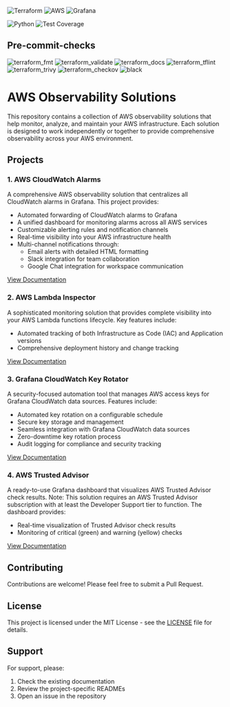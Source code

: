 ![Terraform](https://img.shields.io/badge/Terraform-7B42BC?style=for-the-badge&logo=terraform&logoColor=white)
![AWS](https://img.shields.io/badge/AWS-232F3E?style=for-the-badge&logo=amazon-aws&logoColor=white)
![Grafana](https://img.shields.io/badge/Grafana-F46800?style=for-the-badge&logo=grafana&logoColor=white)

![Python](https://img.shields.io/badge/Python-3776AB?style=for-the-badge&logo=python&logoColor=white)
![Test Coverage](https://img.shields.io/badge/coverage-88%25-green?style=for-the-badge&logoColor=white)

## Pre-commit-checks

![terraform_fmt](https://img.shields.io/badge/terraform_fmt-passed-red)
![terraform_validate](https://img.shields.io/badge/terraform_validate-passed-red)
![terraform_docs](https://img.shields.io/badge/terraform_docs-passed-red)
![terraform_tflint](https://img.shields.io/badge/terraform_tflint-passed-red)
![terraform_trivy](https://img.shields.io/badge/terraform_trivy-passed-red)
![terraform_checkov](https://img.shields.io/badge/terraform_checkov-passed-red)
![black](https://img.shields.io/badge/black-passed-red)

# AWS Observability Solutions

This repository contains a collection of AWS observability solutions that help monitor, analyze, and maintain your AWS infrastructure. Each solution is designed to work independently or together to provide comprehensive observability across your AWS environment.

## Projects

### 1. AWS CloudWatch Alarms
A comprehensive AWS observability solution that centralizes all CloudWatch alarms in Grafana. This project provides:
- Automated forwarding of CloudWatch alarms to Grafana
- A unified dashboard for monitoring alarms across all AWS services
- Customizable alerting rules and notification channels
- Real-time visibility into your AWS infrastructure health
- Multi-channel notifications through:
  - Email alerts with detailed HTML formatting
  - Slack integration for team collaboration
  - Google Chat integration for workspace communication

[View Documentation](AWSCloudWatchAlarm/README.md)

### 2. AWS Lambda Inspector
A sophisticated monitoring solution that provides complete visibility into your AWS Lambda functions lifecycle. Key features include:
- Automated tracking of both Infrastructure as Code (IAC) and Application versions
- Comprehensive deployment history and change tracking

[View Documentation](AWSLambdaInspector/README.md)

### 3. Grafana CloudWatch Key Rotator
A security-focused automation tool that manages AWS access keys for Grafana CloudWatch data sources. Features include:
- Automated key rotation on a configurable schedule
- Secure key storage and management
- Seamless integration with Grafana CloudWatch data sources
- Zero-downtime key rotation process
- Audit logging for compliance and security tracking

[View Documentation](GrafanaCloudWatchKeyRotator/README.md)

### 4. AWS Trusted Advisor
A ready-to-use Grafana dashboard that visualizes AWS Trusted Advisor check results. Note: This solution requires an AWS Trusted Advisor subscription with at least the Developer Support tier to function. The dashboard provides:
- Real-time visualization of Trusted Advisor check results
- Monitoring of critical (green) and warning (yellow) checks

[View Documentation](AWSTrustedAdvisor/README.md)

## Contributing

Contributions are welcome! Please feel free to submit a Pull Request.

## License

This project is licensed under the MIT License - see the [LICENSE](LICENSE) file for details.

## Support

For support, please:
1. Check the existing documentation
2. Review the project-specific READMEs
3. Open an issue in the repository
